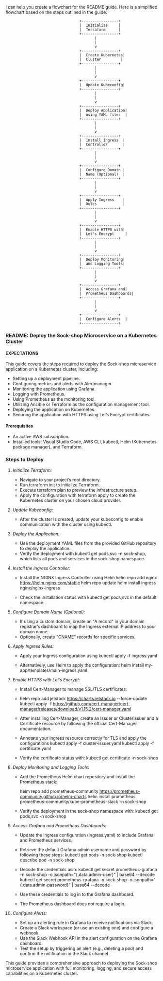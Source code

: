 I can help you create a flowchart for the README guide. Here is a simplified flowchart based on the steps outlined in the guide:


                                      +-----------------+
                                      |  Initialize     |
                                      |  Terraform      |
                                      +-----------------+
                                             |
                                             |
                                             v
                                      +-----------------+
                                      |  Create Kubernetes|
                                      |  Cluster         |
                                      +-----------------+
                                             |
                                             |
                                             v
                                      +-----------------+
                                      |  Update Kubeconfig|
                                      +-----------------+
                                             |
                                             |
                                             v
                                      +-----------------+
                                      |  Deploy Application|
                                      |  using YAML files  |
                                      +-----------------+
                                             |
                                             |
                                             v
                                      +-----------------+
                                      |  Install Ingress  |
                                      |  Controller       |
                                      +-----------------+
                                             |
                                             |
                                             v
                                      +-----------------+
                                      |  Configure Domain |
                                      |  Name (Optional)  |
                                      +-----------------+
                                             |
                                             |
                                             v
                                      +-----------------+
                                      |  Apply Ingress    |
                                      |  Rules            |
                                      +-----------------+
                                             |
                                             |
                                             v
                                      +-----------------+
                                      |  Enable HTTPS with|
                                      |  Let's Encrypt     |
                                      +-----------------+
                                             |
                                             |
                                             v
                                      +-----------------+
                                      |  Deploy Monitoring|
                                      |  and Logging Tools|
                                      +-----------------+
                                             |
                                             |
                                             v
                                      +-----------------+
                                      |  Access Grafana and|
                                      |  Prometheus Dashboards|
                                      +-----------------+
                                             |
                                             |
                                             v
                                      +-----------------+
                                      |  Configure Alerts  |
                                      +-----------------+


### README: Deploy the Sock-shop Microservice on a Kubernetes Cluster

#### EXPECTATIONS

This guide covers the steps required to deploy the Sock-shop microservice application on a Kubernetes cluster, including:

- Setting up a deployment pipeline.
- Configuring metrics and alerts with Alertmanager.
- Monitoring the application using Grafana.
- Logging with Prometheus.
- Using Prometheus as the monitoring tool.
- Utilizing Ansible or Terraform as the configuration management tool.
- Deploying the application on Kubernetes.
- Securing the application with HTTPS using Let’s Encrypt certificates.

#### Prerequisites

- An active AWS subscription.
- Installed tools: Visual Studio Code, AWS CLI, kubectl, Helm (Kubernetes package manager), and Terraform.

### Steps to Deploy

1. *Initialize Terraform:*
   - Navigate to your project’s root directory.
   - Run terraform init to initialize Terraform.
   - Execute terraform plan to preview the infrastructure setup.
   - Apply the configuration with terraform apply to create the Kubernetes cluster on your chosen cloud provider.

2. *Update Kubeconfig:*
   - After the cluster is created, update your kubeconfig to enable communication with the cluster using kubectl.

3. *Deploy the Application:*
   - Use the deployment YAML files from the provided GitHub repository to deploy the application.
   - Verify the deployment with kubectl get pods,svc -n sock-shop, which lists all pods and services in the sock-shop namespace.

4. *Install the Ingress Controller:*
   - Install the NGINX Ingress Controller using Helm
     helm repo add nginx https://helm.nginx.com/stable
     helm repo update
     helm install ingress nginx/nginx-ingress
     
   - Check the installation status with kubectl get pods,svc in the default namespace.

5. *Configure Domain Name (Optional):*
   - If using a custom domain, create an "A record" in your domain registrar’s dashboard to map the Ingress external IP address to your domain name.
   - Optionally, create "CNAME" records for specific services.

6. *Apply Ingress Rules:*
   - Apply your Ingress configuration using
     kubectl apply -f ingress.yaml
     
   - Alternatively, use Helm to apply the configuration:
     helm install my-app/templates/main-ingress.yaml
     

7. *Enable HTTPS with Let’s Encrypt:*
   - Install Cert-Manager to manage SSL/TLS certificates:
   - 
     helm repo add jetstack https://charts.jetstack.io --force-update
     kubectl apply -f https://github.com/cert-manager/cert-manager/releases/download/v1.15.2/cert-manager.yaml
     
   - After installing Cert-Manager, create an Issuer or ClusterIssuer and a Certificate resource by following the official Cert-Manager documentation.
   - Annotate your Ingress resource correctly for TLS and apply the configurations
     kubectl apply -f cluster-issuer.yaml
     kubectl apply -f certificate.yaml
     
   - Verify the certificate status with:
     kubectl get certificate -n sock-shop
     

8. *Deploy Monitoring and Logging Tools:*
   - Add the Prometheus Helm chart repository and install the Prometheus stack:
     
     helm repo add prometheus-community https://prometheus-community.github.io/helm-charts
     helm install prometheus prometheus-community/kube-prometheus-stack -n sock-shop
     
   - Verify the deployment in the sock-shop namespace with:
     kubectl get pods,svc -n sock-shop
     

9. *Access Grafana and Prometheus Dashboards:*
   - Update the Ingress configuration (ingress.yaml) to include Grafana and Prometheus services.
   - Retrieve the default Grafana admin username and password by following these steps:
     kubectl get pods -n sock-shop
     kubectl describe pod <grafana-pod-name> -n sock-shop
     
   - Decode the credentials usin:
     kubectl get secret prometheus-grafana -n sock-shop -o jsonpath="{.data.admin-user}" | base64 --decode
     kubectl get secret prometheus-grafana -n sock-shop -o jsonpath="{.data.admin-password}" | base64 --decode
     
   - Use these credentials to log in to the Grafana dashboard.
   - The Prometheus dashboard does not require a login.

10. *Configure Alerts:*
    - Set up an alerting rule in Grafana to receive notifications via Slack. 
    - Create a Slack workspace (or use an existing one) and configure a webhook.
    - Use the Slack Webhook API in the alert configuration on the Grafana dashboard.
    - Test the setup by triggering an alert (e.g., deleting a pod) and confirm the notification in the Slack channel.

This guide provides a comprehensive approach to deploying the Sock-shop microservice application with full monitoring, logging, and secure access capabilities on a Kubernetes cluster.
